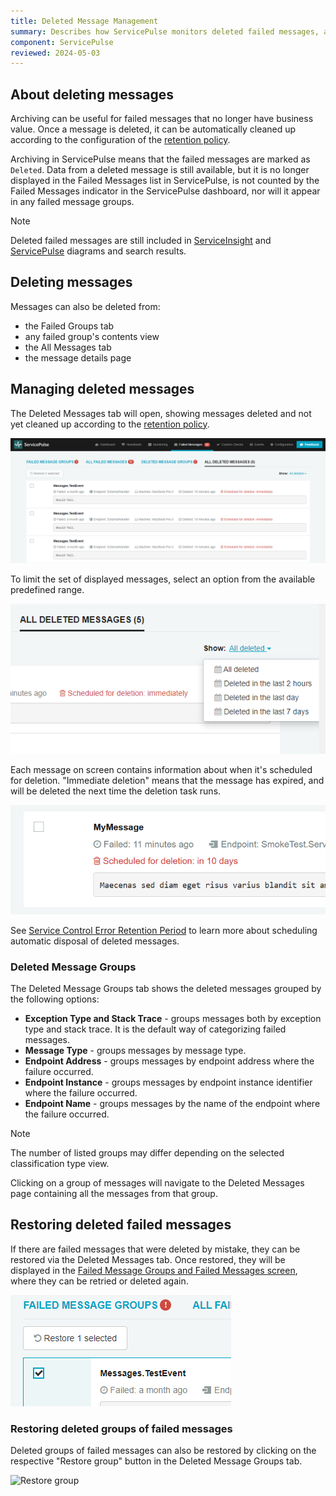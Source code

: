 ```yaml
---
title: Deleted Message Management
summary: Describes how ServicePulse monitors deleted failed messages, and allows restoring deleted failed messages.
component: ServicePulse
reviewed: 2024-05-03
---
```


## About deleting messages

Archiving can be useful for failed messages that no longer have business value. Once a message is deleted, it can be automatically cleaned up according to the configuration of the [retention policy](/servicecontrol/servicecontrol-instances/configuration.md#data-retention-servicecontrolerrorretentionperiod).

Archiving in ServicePulse means that the failed messages are marked as `Deleted`. Data from a deleted message is still available, but it is no longer displayed in the Failed Messages list in ServicePulse, is not counted by the Failed Messages indicator in the ServicePulse dashboard, nor will it appear in any failed message groups.

> [!NOTE]
> Deleted failed messages are still included in [ServiceInsight](/serviceinsight/) and [ServicePulse](/servicepulse/) diagrams and search results.

## Deleting messages

Messages can also be deleted from:

* the Failed Groups tab
* any failed group's contents view
* the All Messages tab
* the message details page

## Managing deleted messages

The Deleted Messages tab will open, showing messages deleted and not yet cleaned up according to the [retention policy](/servicecontrol/servicecontrol-instances/configuration.md#data-retention-servicecontrolerrorretentionperiod).

![Deleted Messages Tab](images/archive.png 'width=500')

To limit the set of displayed messages, select an option from the available predefined range.

![Delete Filters](images/archive-filters.png 'width=500')

Each message on screen contains information about when it's scheduled for deletion. "Immediate deletion" means that the message has expired, and will be deleted the next time the deletion task runs.

![Retention Countdown](images/archive-schedule.png 'width=500')

See [Service Control Error Retention Period](/servicecontrol/servicecontrol-instances/configuration.md#data-retention-servicecontrolerrorretentionperiod) to learn more about scheduling automatic disposal of deleted messages.

### Deleted Message Groups

The Deleted Message Groups tab shows the deleted messages grouped by the following options:

 * **Exception Type and Stack Trace** - groups messages both by exception type and stack trace. It is the default way of categorizing failed messages.
 * **Message Type** - groups messages by message type.
 * **Endpoint Address** - groups messages by endpoint address where the failure occurred.
 * **Endpoint Instance** - groups messages by endpoint instance identifier where the failure occurred.
 * **Endpoint Name** - groups messages by the name of the endpoint where the failure occurred.

> [!NOTE]
> The number of listed groups may differ depending on the selected classification type view.

Clicking on a group of messages will navigate to the Deleted Messages page containing all the messages from that group.

## Restoring deleted failed messages

If there are failed messages that were deleted by mistake, they can be restored via the Deleted Messages tab. Once restored, they will be displayed in the [Failed Message Groups and Failed Messages screen](intro-failed-messages.md), where they can be retried or deleted again.

![Restore Select](images/archive-unarchive-select.png)

### Restoring deleted groups of failed messages

Deleted groups of failed messages can also be restored by clicking on the respective "Restore group" button in the Deleted Message Groups tab.

![Restore group](images/deleted-group-restore.png 'width=500')

